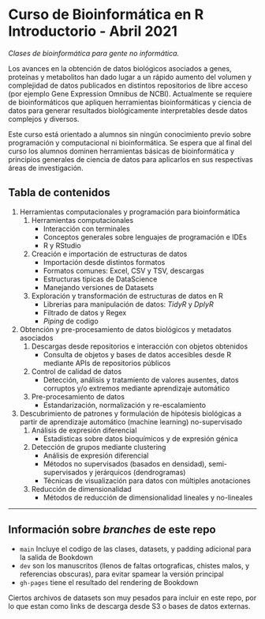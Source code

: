 # Curso de Bioinformática en R Introductorio - Abril 2021

_Clases de bioinformática para gente no informática._

Los avances en la obtención de datos biológicos asociados a genes, proteínas y metabolitos han dado lugar a un rápido aumento del volumen y complejidad de datos publicados en distintos repositorios de libre acceso (por ejemplo Gene Expression Omnibus de NCBI). Actualmente se requiere de bioinformáticos que apliquen herramientas bioinformáticas y ciencia de datos para generar resultados biológicamente interpretables desde datos complejos y diversos.

Este curso está orientado a alumnos sin ningún conocimiento previo sobre programación y computacional ni bioinformática. Se espera que al final del curso los alumnos dominen herramientas básicas de bioinformática y principios generales de ciencia de datos para aplicarlos en sus respectivas áreas de investigación.

## Tabla de contenidos

1. Herramientas computacionales y programación para bioinformática
    1. Herramientas computacionales
        - Interacción con terminales
        - Conceptos generales sobre lenguajes de programación e IDEs
        - R y RStudio
    2. Creación e importación de estructuras de datos
        - Importación desde distintos formatos
        - Formatos comunes: Excel, CSV y TSV, descargas
        - Estructuras tipicas de DataScience
        - Manejando versiones de Datasets
    3. Exploración y transformación de estructuras de datos en R
        - Librerias para manipulación de datos: _TidyR_ y _DplyR_
        - Filtrado de datos y Regex
        - _Piping_ de codigo
2. Obtención y pre-procesamiento de datos biológicos y metadatos asociados
    1. Descargas desde repositorios e interacción con objetos obtenidos
        - Consulta de objetos y bases de datos accesibles desde R mediante APIs de repositorios públicos 
    2. Control de calidad de datos
        - Detección, análisis y tratamiento de valores ausentes, datos corruptos y/o extremos mediante aprendizaje automático
    3. Pre-procesamiento de datos
        - Estandarización, normalización y re-escalamiento
3. Descubrimiento de patrones y formulación de hipótesis biológicas a partir de aprendizaje automático (machine learning) no-supervisado
    1. Análisis de expresión diferencial
        - Estadísticas sobre datos bioquímicos y de expresión génica
    2. Detección de grupos mediante clustering
        - Análisis de expresión diferencial
        - Métodos no supervisados (basados en densidad), semi-supervisados y jerárquicos (dendrogramas)
        - Técnicas de visualización para datos con múltiples anotaciones
    3. Reducción de dimensionalidad
       - Métodos de reducción de dimensionalidad lineales y no-lineales

-----

## Información sobre _branches_ de este repo

- `main` Incluye el codigo de las clases, datasets, y padding adicional para la salida de Bookdown
- `dev` son los manuscritos (llenos de faltas ortograficas, chistes malos, y referencias obscuras), para evitar spamear la versión principal
- `gh-pages` tiene el resultado del rendering de Bookdown

Ciertos archivos de datasets son muy pesados para incluir en este repo, por lo que estan como links de descarga desde S3 o bases de datos externas. 
